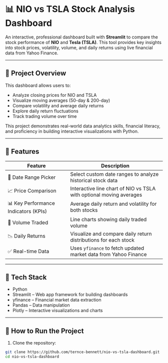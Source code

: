 # 📊 NIO vs TSLA Stock Analysis Dashboard

An interactive, professional dashboard built with **Streamlit** to compare the stock performance of **NIO** and **Tesla (TSLA)**. This tool provides key insights into stock prices, volatility, volume, and daily returns using live financial data from Yahoo Finance.

---

## 🚀 Project Overview

This dashboard allows users to:

- Analyze closing prices for NIO and TSLA  
- Visualize moving averages (50-day & 200-day)  
- Compare volatility and average daily returns  
- Explore daily return fluctuations  
- Track trading volume over time  

This project demonstrates real-world data analytics skills, financial literacy, and proficiency in building interactive visualizations with Python.

---

## 📌 Features

| Feature               | Description                                                      |
|-----------------------|------------------------------------------------------------------|
| 📅 Date Range Picker   | Select custom date ranges to analyze historical stock data       |
| 📈 Price Comparison    | Interactive line chart of NIO vs TSLA with optional moving averages |
| 📊 Key Performance Indicators (KPIs) | Average daily return and volatility for both stocks           |
| 🔁 Volume Traded      | Line charts showing daily traded volume                          |
| 📉 Daily Returns      | Visualize and compare daily return distributions for each stock  |
| ✅ Real-time Data     | Uses `yfinance` to fetch updated market data from Yahoo Finance |

---

## 🧰 Tech Stack

- Python  
- Streamlit – Web app framework for building dashboards  
- yfinance – Financial market data extraction  
- Pandas – Data manipulation  
- Plotly – Interactive visualizations and charts  

---

## 📝 How to Run the Project

1. Clone the repository:

```bash
git clone https://github.com/ternce-bennett/nio-vs-tsla-dashboard.git
cd nio-vs-tsla-dashboard
